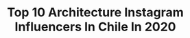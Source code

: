 ---
title: Top 10 Architecture Instagram Influencers In Chile In 2020
description: >-
  Find top architecture Instagram influencers in Chile in 2020. Most popular hashtags: #architecture #chile #city #drone.
platform: Instagram
hits: 16
text_top: Discover the most popular Instagram influencers on inBeat.
text_bottom: Our search engine aggregates 16 Instagram influencers like this in Chile for you to collaborate.
profiles:
  - username: "t_w_o"
    fullname: >-
      Tomás Westenenk Orrego
    bio: >-
      Architect / Photographer
    location: "Chile"
    followers: 124791
    engagement: 125
    commentsToLikes: 0.022930
    id: ck6tiba060e3o0j711u3pz1nw
    verified: false
    hashtags: "#chile, #lessismore, #traveltheworld, #composition"
  - username: "arquetipoccp"
    fullname: >-
      Arquetipo CCP
    bio: >-
      Fotógrafo 👉🏼 @sebaguerra . 🌋Naturaleza|🏙Arquitectura|🚀Sensaciones Ahora en:📍Concepción - Chile
    location: "Chile"
    followers: 8610
    engagement: 1572
    commentsToLikes: 0.023372
    id: ck5hs64wfw1zp0i11erd5f7lv
    verified: false
    hashtags: "#concepcion, #gopro, #shotzfromthesky, #instaconce"
  - username: "carlosjohansisco.arq"
    fullname: >-
      C  A  R  L  E  T  T  O
    bio: >-
      A r q u i t e c t u r a & I l u s t r a c i o n INSCRIPCIONES ABIERTAS WORKSHOP 05-06 DICIEMBRE DM - Colaboraciones Entrevista @arch.vizz 👇🏻👇🏻
    location: "Chile"
    followers: 9177
    engagement: 626
    commentsToLikes: 0.102424
    id: ck9wov5i76q5q0j78fzb6f0zp
    verified: false
    hashtags: "#crazy, #architecturedetails, #illustration, #architecturesight"
  - username: "sh_sh_welt"
    fullname: >-
      sh_sh_welt
    bio: >-
      Concrete Taipei and beyond <> All photos taken by me with📱/sony rx100ii <>DM for collabs
    location: "Chile"
    followers: 11517
    engagement: 544
    commentsToLikes: 0.008893
    id: ck8t3qtlx458x0j78ad0oyizn
    verified: false
    hashtags: "#tv, #urbanexplorer, #archaicmag, #buildingstylesgf"
  - username: "arqui_locura"
    fullname: >-
      Arquilocura
    bio: >-
      FACULTAD DE ARQUILOCURA, DISUEÑO Y SONAMBULISMO 📩 Aportes al DM | #arquilocura Contacto: arquilocura.contacto@gmail.com
    location: "Chile"
    followers: 146302
    engagement: 330
    commentsToLikes: 0.010812
    id: ck14kp2dgqllq0i19zgfl04lg
    verified: false
    hashtags: "#architecture, #faua, #arqui, #arquitecto"
  - username: "fitnessok"
    fullname: >-
      fitnessok
    bio: >-
      Kinesiólogo UFT 🌎 amante del fitness y la vida sana. Stgo. Chile 🆑 🇨🇱❤️😍💪🏼✈️. Kine deportiva/ FAST Fitness/ Sportlife Chile
    location: "Chile"
    followers: 5431
    engagement: 1058
    commentsToLikes: 0.012753
    id: ckf5rjd7bcvyq0j23cvcl4nz7
    verified: false
    hashtags: "#beauty, #fitnessmotivation, #cityphotography, #me"
  - username: "babisanoja"
    fullname: >-
      #MírateConOtrosOjos
    bio: >-
      •Arquitecta Fundadora @eterea.estudio •Amor Propio & BoPo #barriguitalove ❤️ •Podcaster @conrollos.sinfiltros 🎙 •Part-time YouTuber 📸
    location: "Chile"
    followers: 17205
    engagement: 638
    commentsToLikes: 0.021430
    id: ck9hbg1yfgo790j78iujxprlp
    verified: false
    hashtags: "#gasometros, #gasholders, #arquitecturaudp, #feminismo"
  - username: "d_pinilla"
    fullname: >-
      Daniel Pinilla
    bio: >-
      Arquitecto_fotógrafo_CCP👉SCL.
    location: "Chile"
    followers: 7798
    engagement: 587
    commentsToLikes: 0.031077
    id: ck0u6s3vs2sx10i19bxhoi6pm
    verified: false
    hashtags: "#santiagocityscape, #chilegram, #recorriendochile, #southamerica"
  - username: "santiagodechile.cl"
    fullname: >-
      Juan Carlos Rodríguez
    bio: >-
      🧔🏻 Enamorado de ella 💙 Sí, de Santiago ¿Me acompañas? 🌇 Disfrútala, cuídala, valórala 📩 santiagodechile.ig@gmail.com
    location: "Chile"
    followers: 142246
    engagement: 286
    commentsToLikes: 0.028650
    id: ck0w4xamx0v6u0i198jkcxlz0
    verified: false
    hashtags: "#santiagoadicto, #photography, #drone, #chile"
  - username: "anoquet"
    fullname: >-
      Alexis Noquet Photography
    bio: >-
      Wide & Colorfull Photography French 🇫🇷 | live in Uruguay 🇺🇾 | Traveler 🌎 | morning sleeper😴 and Sunset & night shooter 📸 Todas las fotos en venta 👉DM
    location: "Chile"
    followers: 2252
    engagement: 1005
    commentsToLikes: 0.029485
    id: ck6tyx7zj6djz0j71gclojbhy
    verified: false
    hashtags: "#earthpix, #rutadelfindelmundo, #descubreuruguayfotos, #wekeepmoments"
---